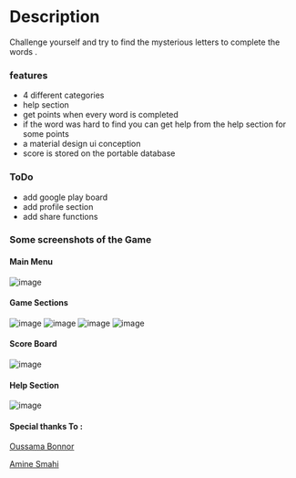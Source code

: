 # Description 
Challenge yourself and try to find the mysterious letters to complete the words . 

### features

* 4 different categories
* help section 
* get points when every word is completed
* if the word was hard to find you can get help from the help section for some points
* a material design ui conception
* score is stored on the portable database

### ToDo

* add google play board
* add profile section
* add share functions

### Some screenshots of the Game

#### Main Menu

![image](https://cloud.githubusercontent.com/assets/17766221/25297462/cc520492-26e5-11e7-98f6-a4b9ec82ba11.png)

#### Game Sections

![image](https://cloud.githubusercontent.com/assets/17766221/25297477/ecb5f612-26e5-11e7-901d-a331364ef2cc.png)
![image](https://cloud.githubusercontent.com/assets/17766221/25297484/fc873844-26e5-11e7-972e-a5e7bbf4103d.png)
![image](https://cloud.githubusercontent.com/assets/17766221/25297497/07d5b798-26e6-11e7-9424-785671bef2ae.png)
![image](https://cloud.githubusercontent.com/assets/17766221/25297504/1721cc0a-26e6-11e7-8c5b-d9e26b22e583.png)

#### Score Board

![image](https://cloud.githubusercontent.com/assets/17766221/25297522/3cc681bc-26e6-11e7-8a57-5fb9252fa486.png)

#### Help Section

![image](https://cloud.githubusercontent.com/assets/17766221/25297511/2aa2b3fc-26e6-11e7-961b-651a8e82ba07.png)

#### Special thanks To :

[Oussama Bonnor](https://github.com/oussamabonnor1)

[Amine Smahi](https://github.com/Amine-Smahi)
